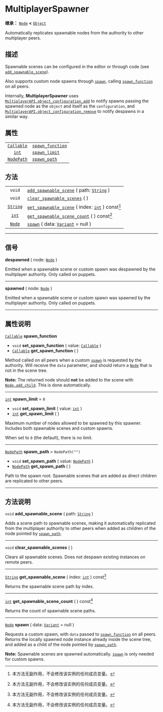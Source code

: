 <!-- ⚠ 请勿编辑本文件 ⚠ -->
<!-- 本文档使用脚本从 WeDot 引擎源码仓库生成。 -->
<!-- 生成脚本：https://github.com/WeDot-Engine/WeDot/tree/4.3/doc/tools/make_md.py； -->
<!-- 原文件：https://github.com/WeDot-Engine/WeDot/tree/4.3/modules/multiplayer/doc_classes/MultiplayerSpawner.xml。 -->

<div id="_class_multiplayerspawner"></div>

# MultiplayerSpawner

**继承：** [`Node`](class_node.md) **<** [`Object`](class_object.md)

Automatically replicates spawnable nodes from the authority to other multiplayer peers.

## 描述

Spawnable scenes can be configured in the editor or through code (see [`add_spawnable_scene`](#class_multiplayerspawner_method_add_spawnable_scene)).

Also supports custom node spawns through [`spawn`](#class_multiplayerspawner_method_spawn), calling [`spawn_function`](#class_multiplayerspawner_property_spawn_function) on all peers.

Internally, **MultiplayerSpawner** uses [`MultiplayerAPI.object_configuration_add`](#class_multiplayerapi_method_object_configuration_add) to notify spawns passing the spawned node as the `object` and itself as the `configuration`, and [`MultiplayerAPI.object_configuration_remove`](#class_multiplayerapi_method_object_configuration_remove) to notify despawns in a similar way.

## 属性

|||
|:-:|:--|
| [`Callable`](class_callable.md) | [`spawn_function`](#class_multiplayerspawner_property_spawn_function) |                  |
| [`int`](class_int.md)           | [`spawn_limit`](#class_multiplayerspawner_property_spawn_limit)       | ``0``            |
| [`NodePath`](class_nodepath.md) | [`spawn_path`](#class_multiplayerspawner_property_spawn_path)         | ``NodePath("")`` |

## 方法

|||
|:-:|:--|
| `void`                      | [`add_spawnable_scene`](class_multiplayerspawnermd#class_multiplayerspawner_method_add_spawnable_scene) ( path: [`String`](class_string.md) )          |
| `void`                      | [`clear_spawnable_scenes`](class_multiplayerspawnermd#class_multiplayerspawner_method_clear_spawnable_scenes) ( )                                      |
| [`String`](class_string.md) | [`get_spawnable_scene`](class_multiplayerspawnermd#class_multiplayerspawner_method_get_spawnable_scene) ( index: [`int`](class_int.md) ) const[^const] |
| [`int`](class_int.md)       | [`get_spawnable_scene_count`](class_multiplayerspawnermd#class_multiplayerspawner_method_get_spawnable_scene_count) ( ) const[^const]                  |
| [`Node`](class_node.md)     | [`spawn`](class_multiplayerspawnermd#class_multiplayerspawner_method_spawn) ( data: [`Variant`](class_variant.md) = null )                             |

<!-- rst-class:: classref-section-separator -->

---

## 信号

<div id="_class_class_multiplayerspawner_signal_despawned"></div>

**despawned** ( node: [`Node`](class_node.md) ) <div id="class_multiplayerspawner_signal_despawned"></div>

Emitted when a spawnable scene or custom spawn was despawned by the multiplayer authority. Only called on puppets.

<!-- rst-class:: classref-item-separator -->

---

<div id="_class_class_multiplayerspawner_signal_spawned"></div>

**spawned** ( node: [`Node`](class_node.md) ) <div id="class_multiplayerspawner_signal_spawned"></div>

Emitted when a spawnable scene or custom spawn was spawned by the multiplayer authority. Only called on puppets.

<!-- rst-class:: classref-section-separator -->

---

## 属性说明

<div id="_class_multiplayerspawner_property_spawn_function"></div>

[`Callable`](class_callable.md) **spawn_function** <div id="class_multiplayerspawner_property_spawn_function"></div>

- `void` **set_spawn_function** ( value: [`Callable`](class_callable.md) )
- [`Callable`](class_callable.md) **get_spawn_function** ( )

Method called on all peers when a custom [`spawn`](#class_multiplayerspawner_method_spawn) is requested by the authority. Will receive the `data` parameter, and should return a [`Node`](class_node.md) that is not in the scene tree.

 **Note:** The returned node should **not** be added to the scene with [`Node.add_child`](#class_node_method_add_child). This is done automatically.

<!-- rst-class:: classref-item-separator -->

---

<div id="_class_multiplayerspawner_property_spawn_limit"></div>

[`int`](class_int.md) **spawn_limit** = ``0`` <div id="class_multiplayerspawner_property_spawn_limit"></div>

- `void` **set_spawn_limit** ( value: [`int`](class_int.md) )
- [`int`](class_int.md) **get_spawn_limit** ( )

Maximum number of nodes allowed to be spawned by this spawner. Includes both spawnable scenes and custom spawns.

When set to `0` (the default), there is no limit.

<!-- rst-class:: classref-item-separator -->

---

<div id="_class_multiplayerspawner_property_spawn_path"></div>

[`NodePath`](class_nodepath.md) **spawn_path** = ``NodePath("")`` <div id="class_multiplayerspawner_property_spawn_path"></div>

- `void` **set_spawn_path** ( value: [`NodePath`](class_nodepath.md) )
- [`NodePath`](class_nodepath.md) **get_spawn_path** ( )

Path to the spawn root. Spawnable scenes that are added as direct children are replicated to other peers.

<!-- rst-class:: classref-section-separator -->

---

## 方法说明

<div id="_class_multiplayerspawner_method_add_spawnable_scene"></div>

`void` **add_spawnable_scene** ( path: [`String`](class_string.md) )<div id="class_multiplayerspawner_method_add_spawnable_scene"></div>

Adds a scene path to spawnable scenes, making it automatically replicated from the multiplayer authority to other peers when added as children of the node pointed by [`spawn_path`](#class_multiplayerspawner_property_spawn_path).

<!-- rst-class:: classref-item-separator -->

---

<div id="_class_multiplayerspawner_method_clear_spawnable_scenes"></div>

`void` **clear_spawnable_scenes** ( )<div id="class_multiplayerspawner_method_clear_spawnable_scenes"></div>

Clears all spawnable scenes. Does not despawn existing instances on remote peers.

<!-- rst-class:: classref-item-separator -->

---

<div id="_class_multiplayerspawner_method_get_spawnable_scene"></div>

[`String`](class_string.md) **get_spawnable_scene** ( index: [`int`](class_int.md) ) const[^const]<div id="class_multiplayerspawner_method_get_spawnable_scene"></div>

Returns the spawnable scene path by index.

<!-- rst-class:: classref-item-separator -->

---

<div id="_class_multiplayerspawner_method_get_spawnable_scene_count"></div>

[`int`](class_int.md) **get_spawnable_scene_count** ( ) const[^const]<div id="class_multiplayerspawner_method_get_spawnable_scene_count"></div>

Returns the count of spawnable scene paths.

<!-- rst-class:: classref-item-separator -->

---

<div id="_class_multiplayerspawner_method_spawn"></div>

[`Node`](class_node.md) **spawn** ( data: [`Variant`](class_variant.md) = null )<div id="class_multiplayerspawner_method_spawn"></div>

Requests a custom spawn, with `data` passed to [`spawn_function`](#class_multiplayerspawner_property_spawn_function) on all peers. Returns the locally spawned node instance already inside the scene tree, and added as a child of the node pointed by [`spawn_path`](#class_multiplayerspawner_property_spawn_path).

 **Note:** Spawnable scenes are spawned automatically. [`spawn`](#class_multiplayerspawner_method_spawn) is only needed for custom spawns.

[^virtual]: 本方法通常需要用户覆盖才能生效。
[^const]: 本方法无副作用，不会修改该实例的任何成员变量。
[^vararg]: 本方法除了能接受在此处描述的参数外，还能够继续接受任意数量的参数。
[^constructor]: 本方法用于构造某个类型。
[^static]: 调用本方法无需实例，可直接使用类名进行调用。
[^operator]: 本方法描述的是使用本类型作为左操作数的有效运算符。
[^bitfield]: 这个值是由下列位标志构成位掩码的整数。
[^void]: 无返回值。
